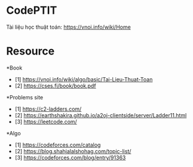 # CodePTIT


Tài liệu học thuật toán: https://vnoi.info/wiki/Home

# Resource

*Book
- [1] https://vnoi.info/wiki/algo/basic/Tai-Lieu-Thuat-Toan
- [2] https://cses.fi/book/book.pdf



*Problems site
- [1] https://c2-ladders.com/
- [2] https://earthshakira.github.io/a2oj-clientside/server/Ladder11.html
- [3] https://leetcode.com/



*Algo
- [1] https://codeforces.com/catalog
- [2] https://blog.shahjalalshohag.com/topic-list/
- [3] https://codeforces.com/blog/entry/91363
